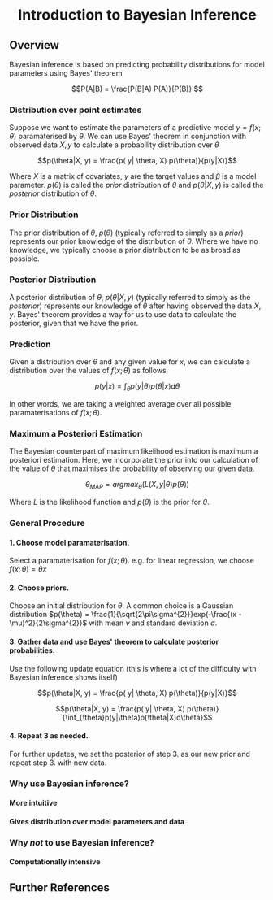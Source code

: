 
# <center>Introduction to Bayesian Inference</center>

## Overview
Bayesian inference is based on predicting probability distributions for model parameters using Bayes' theorem

$$P(A|B) = \frac{P(B|A) P(A)}{P(B)} $$

### Distribution over point estimates
Suppose we want to estimate the parameters of a predictive model $y = f(x;\theta)$ paramaterised by $\theta$. We can use Bayes' theorem in conjunction with observed data $X, y$ to calculate a probability distribution over $\theta$

$$p(\theta|X, y) = \frac{p( y| \theta, X) p(\theta)}{p(y|X)}$$

Where 
$X$
is a matrix of covariates, 
$y$
are the target values and 
$\beta$ 
is a model parameter. 
$p(\theta)$ 
is called the *prior* distribution of 
$\theta$ 
and 
$p(\theta|X, y)$ 
is called the *posterior* distribution of 
$\theta$.

### Prior Distribution
The prior distribution of $\theta$, $p(\theta)$ (typically referred to simply as a *prior*) represents our prior knowledge of the distribution of $\theta$. Where we have no knowledge, we typically choose a prior 
distribution to be as broad as possible.

### Posterior Distribution
A posterior distribution of $\theta$, $p(\theta|X, y)$ (typically referred to simply as the *posterior*) represents our knowledge of $\theta$ after having observed the data $X, y$. Bayes' theorem provides a way for us to use data to calculate the posterior, given that we have the prior.

### Prediction
Given a distribution over $\theta$ and any given value for $x$, we can calculate a distribution over the values of $f(x;\theta)$ as follows

$$p(y|x) = \int_{\theta}p(y|\theta)p(\theta|x)d\theta $$

In other words, we are taking a weighted average over all possible paramaterisations of $f(x;\theta)$.

### Maximum a Posteriori Estimation
The Bayesian counterpart of maximum likelihood estimation is maximum a posteriori estimation. Here, we incorporate 
the prior into our calculation of the value of $\theta$ that maximises the probability of observing our given data. 

$$ \theta_{MAP} = argmax_{\theta}(L(X, y | \theta) p(\theta)) $$

Where $L$ is the likelihood function and $p(\theta)$ is the prior for $\theta$.

### General Procedure

#### 1. Choose model paramaterisation.
Select a paramaterisation for $f(x;\theta)$. e.g. for linear regression, we choose $f(x;\theta)=\theta x$

#### 2. Choose priors.
Choose an initial distribution for $\theta$. A common choice is a Gaussian distribution $p(\theta) = \frac{1}{\sqrt{2\pi\sigma^{2}}}exp(-\frac{(x - \mu)^2}{2\sigma^{2}}$ with mean $\nu$ and standard deviation $\sigma$.

#### 3. Gather data and use Bayes' theorem to calculate posterior probabilities.
Use the following update equation (this is where a lot of the difficulty with Bayesian inference shows itself)

$$p(\theta|X, y) = \frac{p( y| \theta, X) p(\theta)}{p(y|X)}$$

$$p(\theta|X, y) = \frac{p( y| \theta, X) p(\theta)}{\int_{\theta}p(y|\theta)p(\theta|X)d\theta}$$

#### 4. Repeat 3 as needed.
For further updates, we set the posterior of step 3. as our new prior and repeat step 3. with new data.

### Why use Bayesian inference?

#### More intuitive

#### Gives distribution over model parameters and data

### Why *not* to use Bayesian inference?

#### Computationally intensive




## Further References


